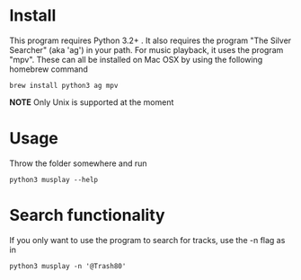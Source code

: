 # Install
This program requires Python 3.2+ .
It also requires the program "The Silver Searcher" (aka 'ag') in your path.
For music playback, it uses the program "mpv".
These can all be installed on Mac OSX by using the following homebrew command
```
brew install python3 ag mpv
```

**NOTE**
Only Unix is supported at the moment

# Usage
Throw the folder somewhere and run
```
python3 musplay --help
```

# Search functionality
If you only want to use the program to search for tracks, use the -n flag as in
```
python3 musplay -n '@Trash80'
```